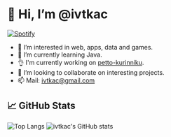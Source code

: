 # 👋 Hi, I’m @ivtkac

[![Spotify](https://novatorem-ivtkac.vercel.app/api/spotify)](https://open.spotify.com/user/xwttxzrlc73pdiclegkcv1ts7)

- 👀 I’m interested in web, apps, data and games.
- 🌱 I’m currently learning Java.
- 👌 I'm currently working on [petto-kurinniku](https://github.com/jadatix/petto-kurinikku).
- 💞️ I’m looking to collaborate on interesting projects.
- 📫 Mail: ivtkac@gmail.com

## &#x1f4c8; GitHub Stats

![Top Langs](https://github-readme-stats.vercel.app/api/top-langs/?username=ivtkac&hide=html,css&exclude_repo=dotfiles)
![ivtkac's GitHub stats](https://github-readme-stats.vercel.app/api?username=ivtkac&show_icons=true)
